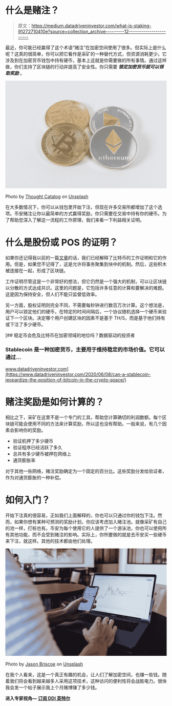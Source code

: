 # 什么是赌注？

> 原文：<https://medium.datadriveninvestor.com/what-is-staking-91272710410e?source=collection_archive---------12----------------------->

最近，你可能已经赢得了这个术语“赌注”在加密空间使用了很多。但实际上是什么呢？这真的很简单，你可以把它看作是采矿的一种替代方式，但资源消耗更少。它涉及到在加密货币钱包中持有硬币，基本上这就是你需要做的所有事情。通过这样做，你们支持了区块链的行动并提高了安全性。你只需要 ***锁定加密货币就可以领取奖励*** 。

![](img/67feb64638671ccd1038e0c3bfcd5e36.png)

Photo by [Thought Catalog](https://unsplash.com/@thoughtcatalog?utm_source=medium&utm_medium=referral) on [Unsplash](https://unsplash.com?utm_source=medium&utm_medium=referral)

在大多数情况下，你可以从钱包里开始下注，但现在许多交易所都增加了这个选项。币安赌注让你以最简单的方式赢得奖励，你只需要在交易中持有你的硬币。为了帮助您深入了解这一流程的工作原理，我们来看一下利益相关证明。

# 什么是股份或 POS 的证明？

如果你还记得我以前的一篇[文章](https://medium.com/datadriveninvestor/understanding-bitcoin-how-the-network-works-the-halving-impact-difficulty-adjustments-price-52162fb2ca8b)的话，我们已经解释了比特币的工作证明和它的作用。但是，如果您不记得了，这是允许将事务聚集到块中的机制。然后，这些积木被连接在一起，形成了区块链。

工作证明尽管这是一个非常好的想法，但它仍然是一个强大的机制，可以让区块链以分散的方式达成共识。这里的问题是，它包括许多任意的计算和要解决的难题。这是因为保持安全，但人们不能只监督低效率。

另一方面，股权证明则完全不同，不需要每秒钟进行数百万次计算。这个想法是，用户可以锁定他们的硬币，在特定的时间间隔后，一个协议随机选择一个硬币来验证下一个区块。决定哪个用户创建区块的因素不是基于 TH/S，而是基于他们持有或下注了多少硬币。

[](https://www.datadriveninvestor.com/2020/06/08/can-a-stablecoin-jeopardize-the-position-of-bitcoin-in-the-crypto-space/) [## 稳定币会危及比特币在加密领域的地位吗？数据驱动的投资者

### Stablecoin 是一种加密货币，主要用于维持稳定的市场价值。它可以通过…

www.datadriveninvestor.com](https://www.datadriveninvestor.com/2020/06/08/can-a-stablecoin-jeopardize-the-position-of-bitcoin-in-the-crypto-space/) 

# 赌注奖励是如何计算的？

相比之下，采矿在这里不是一个专门的工具，帮助您计算确切的利润数额。每个区块链可能会使用不同的方法来计算奖励，所以这也没有帮助。一般来说，有几个因素会影响你的奖励。

*   验证机押了多少硬币
*   验证程序已经活跃了多久
*   总共有多少硬币被押在网络上
*   通货膨胀率

对于其他一些网络，赌注奖励确定为一个固定的百分比。这些奖励分发给验证者，作为对通货膨胀的一种补偿。

# 如何入门？

开始下注真的很容易，正如我们上面解释的，你也可以只通过你的钱包下注。然而，如果你想有某种可预测的奖励计划，你应该考虑加入赌注池。就像采矿有自己的池一样，打桩也有。币安为每个使用它的人提供了一个游泳池，你也可以使用所有其他功能，而不会受到赌注的影响。实际上，你所要做的就是去币安买一些硬币来下注，就这样。其他的技术都由他们处理。

![](img/3ec15e059c9a79c15e392414e6849f56.png)

Photo by [Jason Briscoe](https://unsplash.com/@jsnbrsc?utm_source=medium&utm_medium=referral) on [Unsplash](https://unsplash.com?utm_source=medium&utm_medium=referral)

在我个人看来，这是一个真正有趣的机会，让人们了解加密空间，也赚一些钱。随着我们将会看到越来越多人采用这项技术，这种访问的便利性将会战胜电力。很快我会发一个帖子展示我上个月赌博赚了多少钱。

**进入专家视角—** [**订阅 DDI 英特尔**](https://datadriveninvestor.com/ddi-intel)